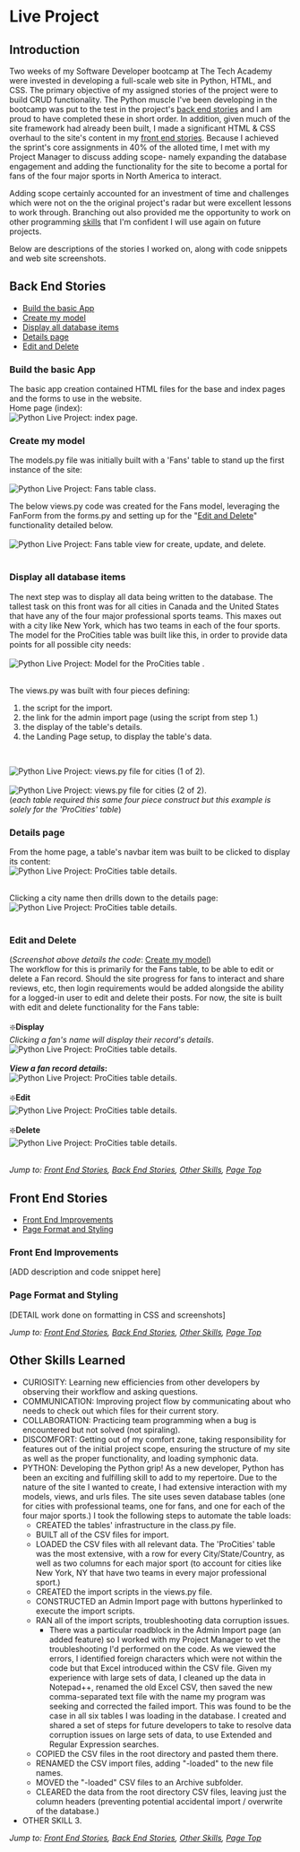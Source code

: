 # Live Project
## Introduction
Two weeks of my Software Developer bootcamp at The Tech Academy were invested in developing a full-scale web site in Python, HTML, and CSS. The primary objective of my assigned stories of the project were to build CRUD functionality. 
The Python muscle I've been developing in the bootcamp was put to the test in the project's [back end stories](#back-end-stories) and I am proud to have completed these in short order. In addition, given much of the site framework had already been built, I made a significant HTML & CSS overhaul to the site's content in my [front end stories](#front-end-stories). Because I achieved the sprint's core assignments in 40% of the alloted time, I met with my Project Manager to discuss adding scope- namely expanding the database engagement and adding the functionality for the site to become a portal for fans of the four major sports in North America to interact.

Adding scope certainly accounted for an investment of time and challenges which were not on the the original project's radar but were excellent lessons to work through. Branching out also provided me the opportunity to work on other programming [skills](#other-skills-learned) that I'm confident I will use again on future projects.

Below are descriptions of the stories I worked on, along with code snippets and web site screenshots.

## Back End Stories
* [Build the basic App](#build-the-basic-app)
* [Create my model](#create-my-model)
* [Display all database items](#display-all-database-items)
* [Details page](#details-page)
* [Edit and Delete](#edit-and-delete)

### Build the basic App
The basic app creation contained HTML files for the base and index pages and the forms to use in the website.<br>
Home page (index):<br>
![Python Live Project: index page.](https://github.com/natebrink8/Code-Summary/blob/main/README-screenshots/index-1.jpg)
<br>

### Create my model
The models.py file was initially built with a 'Fans' table to stand up the first instance of the site:<br><br>
![Python Live Project: Fans table class.](https://github.com/natebrink8/Code-Summary/blob/main/README-screenshots/py-models-fans.jpg)<br>

The below views.py code was created for the Fans model, leveraging the FanForm from the forms.py and setting up for the "[Edit and Delete](#edit-and-delete)" functionality detailed below.<br><br>
![Python Live Project: Fans table view for create, update, and delete.](https://github.com/natebrink8/Code-Summary/blob/main/README-screenshots/py-views_backend-2-and-5-create-update-delete.jpg)<br><br>


### Display all database items
The next step was to display all data being written to the database. The tallest task on this front was for all cities in Canada and the United States that have any of the four major professional sports teams. This maxes out with a city like New York, which has two teams in each of the four sports. The model for the ProCities table was built like this, in order to provide data points for all possible city needs:<br><br>
![Python Live Project: Model for the ProCities table .](https://github.com/natebrink8/Code-Summary/blob/main/README-screenshots/py-models-cities.jpg)<br><br>

The views.py was built with four pieces defining:
1. the script for the import.
2. the link for the admin import page (using the script from step 1.)
3. the display of the table's details.
4. the Landing Page setup, to display the table's data.
<br>

![Python Live Project: views.py file for cities (1 of 2).](https://github.com/natebrink8/Code-Summary/blob/main/README-screenshots/py-views_other-skills-6-cities-table-1.jpg)<br><br>
![Python Live Project: views.py file for cities (2 of 2).](https://github.com/natebrink8/Code-Summary/blob/main/README-screenshots/py-views_other-skills-6-cities-table-2.jpg)<br>
(_each table required this same four piece construct but this example is solely for the 'ProCities' table_)<br>


### Details page
From the home page, a table's navbar item was built to be clicked to display its content:<br>
![Python Live Project: ProCities table details.](https://github.com/natebrink8/Code-Summary/blob/main/README-screenshots/index-4-cities-display.jpg)<br><br>

Clicking a city name then drills down to the details page:<br>
![Python Live Project: ProCities table details.](https://github.com/natebrink8/Code-Summary/blob/main/README-screenshots/index-4-cities-details.jpg)<br><br>


### Edit and Delete
(*Screenshot above details the code*: [Create my model](#create-my-model))<br>
The workflow for this is primarily for the Fans table, to be able to edit or delete a Fan record. Should the site progress for fans to interact and share reviews, etc, then login requirements would be added alongside the ability for a logged-in user to edit and delete their posts. For now, the site is built with edit and delete functionality for the Fans table:<br><br>
:sparkle:**Display**<br>
_Clicking a fan's name will display their record's details_.
![Python Live Project: ProCities table details.](https://github.com/natebrink8/Code-Summary/blob/main/README-screenshots/index-9-fans-display.jpg)<br><br>
**_View a fan record details_:**<br>
![Python Live Project: ProCities table details.](https://github.com/natebrink8/Code-Summary/blob/main/README-screenshots/index-9-fans-details.jpg)<br><br>
:sparkle:**Edit**<br>
![Python Live Project: ProCities table details.](https://github.com/natebrink8/Code-Summary/blob/main/README-screenshots/index-9-fans-update.jpg)<br><br>
:sparkle:**Delete**<br>
![Python Live Project: ProCities table details.](https://github.com/natebrink8/Code-Summary/blob/main/README-screenshots/index-9-fans-delete.jpg)<br><br>


*Jump to: [Front End Stories](#front-end-stories), [Back End Stories](#back-end-stories), [Other Skills](#other-skills-learned), [Page Top](#live-project)*
## Front End Stories
* [Front End Improvements](#front-end-improvements)
* [Page Format and Styling](#page-format-and-styling)

### Front End Improvements
[ADD description and code snippet here]
### Page Format and Styling
[DETAIL work done on formatting in CSS and screenshots]


*Jump to: [Front End Stories](#front-end-stories), [Back End Stories](#back-end-stories), [Other Skills](#other-skills-learned), [Page Top](#live-project)*
## Other Skills Learned
* CURIOSITY: Learning new efficiencies from other developers by observing their workflow and asking questions.
* COMMUNICATION: Improving project flow by communicating about who needs to check out which files for their current story.
* COLLABORATION: Practicing team programming when a bug is encountered but not solved (not spiraling).
* DISCOMFORT: Getting out of my comfort zone, taking responsibility for features out of the initial project scope, ensuring the structure of my site as well as the proper functionality, and loading symphonic data.
* PYTHON: Developing the Python grip! As a new developer, Python has been an exciting and fulfilling skill to add to my repertoire. Due to the nature of the site I wanted to create, I had extensive interaction with my models, views, and urls files. The site uses seven database tables (one for cities with professional teams, one for fans, and one for each of the four major sports.) I took the following steps to automate the table loads:
    * CREATED the tables' infrastructure in the class.py file.
    * BUILT all of the CSV files for import.
    * LOADED the CSV files with all relevant data. The 'ProCities' table was the most extensive, with a row for every City/State/Country, as well as two columns for each major sport (to account for cities like New York, NY that have two teams in every major professional sport.)
    * CREATED the import scripts in the views.py file.
    * CONSTRUCTED an Admin Import page with buttons hyperlinked to execute the import scripts.
    * RAN all of the import scripts, troubleshooting data corruption issues.
        * There was a particular roadblock in the Admin Import page (an added feature) so I worked with my Project Manager to vet the troubleshooting I'd performed on the code. As we viewed the errors, I identified foreign characters which were not within the code but that Excel introduced within the CSV file. Given my experience with large sets of data, I cleaned up the data in Notepad++, renamed the old Excel CSV, then saved the new comma-separated text file with the name my program was seeking and corrected the failed import. This was found to be the case in all six tables I was loading in the database. I created and shared a set of steps for future developers to take to resolve data corruption issues on large sets of data, to use Extended and Regular Expression searches.
    * COPIED the CSV files in the root directory and pasted them there.
    * RENAMED the CSV import files, adding "-loaded" to the new file names.
    * MOVED the "-loaded" CSV files to an Archive subfolder.
    * CLEARED the data from the root directory CSV files, leaving just the column headers (preventing potential accidental import / overwrite of the database.)
* OTHER SKILL 3.
  
*Jump to: [Front End Stories](#front-end-stories), [Back End Stories](#back-end-stories), [Other Skills](#other-skills-learned), [Page Top](#live-project)*